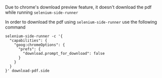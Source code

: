 Due to chrome's download preview feature, it doesn't download the pdf while running `selenium-side-runner`

In order to download the pdf using `selenium-side-runner` use the following command
```
selenium-side-runner -c '{
  "capabilities": {
    "goog:chromeOptions": {
      "prefs": {
        "download.prompt_for_download": false
      }
    }
  }
}' download-pdf.side


```
